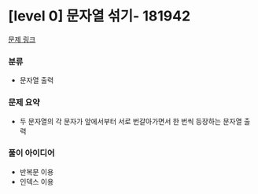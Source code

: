 # [level 0] 문자열 섞기- 181942

[문제 링크](https://school.programmers.co.kr/learn/courses/30/lessons/181942)

### 분류
- 문자열 출력

### 문제 요약
- 두 문자열의 각 문자가 앞에서부터 서로 번갈아가면서 한 번씩 등장하는 문자열 출력

### 풀이 아이디어
- 반복문 이용
- 인덱스 이용